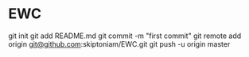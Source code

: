 EWC
===
git init
git add README.md
git commit -m "first commit"
git remote add origin git@github.com:skiptoniam/EWC.git
git push -u origin master
